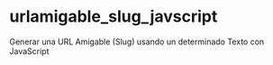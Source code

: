 # urlamigable_slug_javscript
Generar una URL Amigable (Slug) usando un determinado Texto con JavaScript
